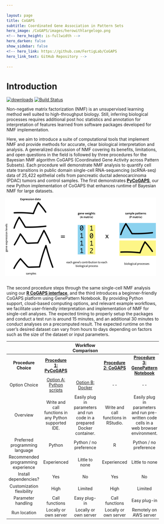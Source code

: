 ```yaml
---

layout: page
title: CoGAPS
subtitle: Coordinated Gene Association in Pattern Sets
hero_image: /CoGAPS/images/herowithlargelogo.png
<!-- hero_height: is-fullwidth -->
hero_darken: false
show_sidebar: false
<!-- hero_link: https://github.com/FertigLab/CoGAPS
hero_link_text: GitHub Repository -->

---
```


# Introduction

[![downloads](https://bioconductor.org/shields/downloads/release/CoGAPS.svg)](http://bioconductor.org/packages/stats/bioc/CoGAPS/)
[![Build Status](https://travis-ci.org/FertigLab/CoGAPS.svg?branch=master)](https://travis-ci.org/FertigLab/CoGAPS)

<!-- <img src="images/CoGAPSLogoSmall.png" align="left" style="margin: 0px 20px 0px 0px;" /> -->Non-negative matrix factorization (NMF) is an unsupervised learning method well suited to high-throughput biology. Still, inferring biological processes requires additional post hoc statistics and annotation for interpretation of features learned from software packages developed for NMF implementation.
<p>Here, we aim to introduce a suite of computational tools that implement NMF and provide methods for accurate, clear biological interpretation and analysis. A generalized discussion of NMF covering its benefits, limitations, and open questions in the field is followed by three procedures for the Bayesian NMF algorithm CoGAPS (Coordinated Gene Activity across Pattern Subsets). Each procedure will demonstrate NMF analysis to quantify cell state transitions in public domain single-cell RNA-sequencing (scRNA-seq) data of 25,422 epithelial cells from pancreatic ductal adenocarcinoma (PDAC) tumors and control samples. The first demonstrates <strong><a href="https://github.com/FertigLab/pycogaps" target="_blank">PyCoGAPS</a></strong>, our new Python implementation of CoGAPS that enhances runtime of Bayesian NMF for large datasets.</p>

<img src="images/figure1.png" align="right" style="margin: 0px 10px 30px 20px;" />
<p>The second procedure steps through the same single-cell NMF analysis using our <strong><a href="https://github.com/FertigLab/CoGAPS" target="_blank">R CoGAPS interface</a></strong>, and the third introduces a beginner-friendly CoGAPS platform using GenePattern Notebook. By providing Python support, cloud-based computing options, and relevant example workflows, we facilitate user-friendly interpretation and implementation of NMF for single-cell analyses. The expected timing to properly setup the packages and conduct a test run is around 15 minutes, and an additional 30 minutes to conduct analyses on a precomputed result. The expected runtime on the user’s desired dataset can vary from hours to days depending on factors such as the size of the dataset or input parameters.</p>

|                                    |                                                       |                         **Workflow Comparison**                        |                                      |                                                                                        |
|:----------------------------------:|:-----------------------------------------------------:|:----------------------------------------------------------------------:|:------------------------------------:|:--------------------------------------------------------------------------------------:|
|        **Procedure Choice**        |               [**Procedure 1:  PyCoGAPS**](/CoGAPS/procedureone)              |                                                                        |       [**Procedure 2:  CoGAPS**](/CoGAPS/proceduretwo)      |                         [**Procedure 3:  GenePattern Notebook**](/CoGAPS/procedurethree)                         |
|            Option Choice           |               [Option A:  Python scripts](/CoGAPS/optiona)               |                            [Option B:  Docker](/CoGAPS/optionb)                           |                  --                  |                                           --                                           |
|              Overview              | Write and call functions in any Python supported IDE. | Easily plug in parameters and run code in a prepared Docker container. | Write and call functions in RStudio. | Easily plug in parameters and run pre-written code cells in a web browser environment. |
|   Preferred programming language   | Python                                                | Python / no preference                                                 | R                                    | Python / no preference                                                                 |
| Recommended programming experience | Experienced                                           | Little to none                                                         | Experienced                          | Little to none                                                                         |
|        Install dependencies?       | Yes                                                   | No                                                                     | Yes                                  | No                                                                                     |
|      Customization flexibility     | High                                                  | Limited                                                                | High                                 | Limited                                                                                |
|         Parameter handling         | Call functions                                        | Easy plug-in                                                           | Call functions                       | Easy plug-in                                                                           |
|            Run location            | Locally or own server                                 | Locally or own server                                                  | Locally or own server                | Remotely on AWS server                                                                 |
